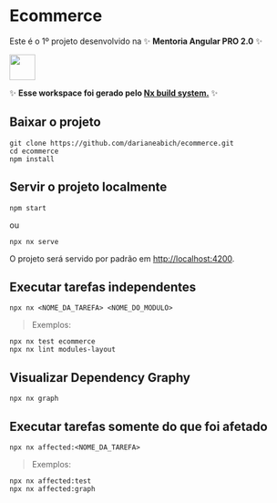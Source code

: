 # Ecommerce

Este é o 1º projeto desenvolvido na ✨ **Mentoria Angular PRO 2.0** ✨

<a alt="Nx logo" href="https://nx.dev" target="_blank" rel="noreferrer"><img src="https://raw.githubusercontent.com/nrwl/nx/master/images/nx-logo.png" width="45"></a>

✨ **Esse workspace foi gerado pelo [Nx build system.](https://nx.dev)** ✨

## Baixar o projeto

```
git clone https://github.com/darianeabich/ecommerce.git
cd ecommerce
npm install
```

## Servir o projeto localmente

```
npm start
```

ou

```
npx nx serve
```

O projeto será servido por padrão em [http://localhost:4200](http://localhost:4200).

## Executar tarefas independentes

```
npx nx <NOME_DA_TAREFA> <NOME_DO_MODULO>
```

> Exemplos:

```
npx nx test ecommerce
npx nx lint modules-layout
```

## Visualizar Dependency Graphy

```
npx nx graph
```

## Executar tarefas somente do que foi afetado

```
npx nx affected:<NOME_DA_TAREFA>
```

> Exemplos:

```
npx nx affected:test
npx nx affected:graph
```
